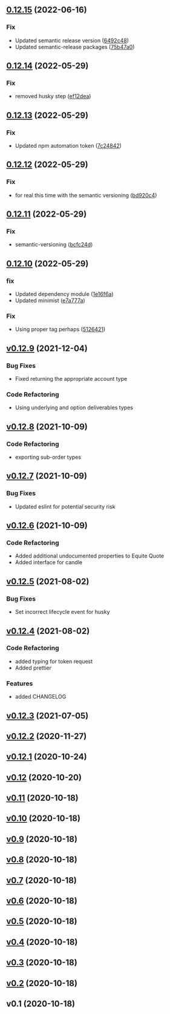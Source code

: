 ## [0.12.15](https://github.com/MorpheusNephew/td-ameritrade-models/compare/v0.12.14...v0.12.15) (2022-06-16)


### Fix

* Updated semantic release version ([6492c48](https://github.com/MorpheusNephew/td-ameritrade-models/commit/6492c4853fd47987b8187acb1bacf822243a54ba))
* Updated semantic-release packages ([75b47a0](https://github.com/MorpheusNephew/td-ameritrade-models/commit/75b47a0c27d0bc43bd499d16b112af802724a9c8))

## [0.12.14](https://github.com/MorpheusNephew/td-ameritrade-models/compare/v0.12.13...v0.12.14) (2022-05-29)


### Fix

* removed husky step ([ef12dea](https://github.com/MorpheusNephew/td-ameritrade-models/commit/ef12dea30e2ce246e73acafefd540ba2ebd1642a))

## [0.12.13](https://github.com/MorpheusNephew/td-ameritrade-models/compare/v0.12.12...v0.12.13) (2022-05-29)

### Fix

- Updated npm automation token ([7c24842](https://github.com/MorpheusNephew/td-ameritrade-models/commit/7c2484204be98954312728293dd9244ca7d2fc16))

## [0.12.12](https://github.com/MorpheusNephew/td-ameritrade-models/compare/v0.12.11...v0.12.12) (2022-05-29)

### Fix

- for real this time with the semantic versioning ([bd920c4](https://github.com/MorpheusNephew/td-ameritrade-models/commit/bd920c40d6af77048bc79dd5cdfc82624ffdf663))

## [0.12.11](https://github.com/MorpheusNephew/td-ameritrade-models/compare/v0.12.10...v0.12.11) (2022-05-29)

### Fix

- semantic-versioning ([bcfc24d](https://github.com/MorpheusNephew/td-ameritrade-models/commit/bcfc24ddba14198b4bc1715a172f3614f00abe9a))

## [0.12.10](https://github.com/MorpheusNephew/td-ameritrade-models/compare/v0.12.9...v0.12.10) (2022-05-29)

### fix

- Updated dependency module ([1e16f6a](https://github.com/MorpheusNephew/td-ameritrade-models/commit/1e16f6ac3e048965a14b323c1055f0ecd31a47d5))
- Updated minimist ([e7a777a](https://github.com/MorpheusNephew/td-ameritrade-models/commit/e7a777af3d7cb72e6e1f73aacf14069b81d1d3a4))

### Fix

- Using proper tag perhaps ([5126421](https://github.com/MorpheusNephew/td-ameritrade-models/commit/512642127e47b9bf3e1bb18bf3b303faa0ac0c73))

<a name="v0.12.9"></a>

## [v0.12.9](https://github.com/MorpheusNephew/td-ameritrade-models/compare/v0.12.8...v0.12.9) (2021-12-04)

### Bug Fixes

- Fixed returning the appropriate account type

### Code Refactoring

- Using underlying and option deliverables types

<a name="v0.12.8"></a>

## [v0.12.8](https://github.com/MorpheusNephew/td-ameritrade-models/compare/v0.12.7...v0.12.8) (2021-10-09)

### Code Refactoring

- exporting sub-order types

<a name="v0.12.7"></a>

## [v0.12.7](https://github.com/MorpheusNephew/td-ameritrade-models/compare/v0.12.6...v0.12.7) (2021-10-09)

### Bug Fixes

- Updated eslint for potential security risk

<a name="v0.12.6"></a>

## [v0.12.6](https://github.com/MorpheusNephew/td-ameritrade-models/compare/v0.12.5...v0.12.6) (2021-10-09)

### Code Refactoring

- Added additional undocumented properties to Equite Quote
- Added interface for candle

<a name="v0.12.5"></a>

## [v0.12.5](https://github.com/MorpheusNephew/td-ameritrade-models/compare/v0.12.4...v0.12.5) (2021-08-02)

### Bug Fixes

- Set incorrect lifecycle event for husky

<a name="v0.12.4"></a>

## [v0.12.4](https://github.com/MorpheusNephew/td-ameritrade-models/compare/v0.12.3...v0.12.4) (2021-08-02)

### Code Refactoring

- added typing for token request
- Added prettier

### Features

- added CHANGELOG

<a name="v0.12.3"></a>

## [v0.12.3](https://github.com/MorpheusNephew/td-ameritrade-models/compare/v0.12.2...v0.12.3) (2021-07-05)

<a name="v0.12.2"></a>

## [v0.12.2](https://github.com/MorpheusNephew/td-ameritrade-models/compare/v0.12.1...v0.12.2) (2020-11-27)

<a name="v0.12.1"></a>

## [v0.12.1](https://github.com/MorpheusNephew/td-ameritrade-models/compare/v0.12...v0.12.1) (2020-10-24)

<a name="v0.12"></a>

## [v0.12](https://github.com/MorpheusNephew/td-ameritrade-models/compare/v0.11...v0.12) (2020-10-20)

<a name="v0.11"></a>

## [v0.11](https://github.com/MorpheusNephew/td-ameritrade-models/compare/v0.10...v0.11) (2020-10-18)

<a name="v0.10"></a>

## [v0.10](https://github.com/MorpheusNephew/td-ameritrade-models/compare/v0.9...v0.10) (2020-10-18)

<a name="v0.9"></a>

## [v0.9](https://github.com/MorpheusNephew/td-ameritrade-models/compare/v0.8...v0.9) (2020-10-18)

<a name="v0.8"></a>

## [v0.8](https://github.com/MorpheusNephew/td-ameritrade-models/compare/v0.7...v0.8) (2020-10-18)

<a name="v0.7"></a>

## [v0.7](https://github.com/MorpheusNephew/td-ameritrade-models/compare/v0.6...v0.7) (2020-10-18)

<a name="v0.6"></a>

## [v0.6](https://github.com/MorpheusNephew/td-ameritrade-models/compare/v0.5...v0.6) (2020-10-18)

<a name="v0.5"></a>

## [v0.5](https://github.com/MorpheusNephew/td-ameritrade-models/compare/v0.4...v0.5) (2020-10-18)

<a name="v0.4"></a>

## [v0.4](https://github.com/MorpheusNephew/td-ameritrade-models/compare/v0.3...v0.4) (2020-10-18)

<a name="v0.3"></a>

## [v0.3](https://github.com/MorpheusNephew/td-ameritrade-models/compare/v0.2...v0.3) (2020-10-18)

<a name="v0.2"></a>

## [v0.2](https://github.com/MorpheusNephew/td-ameritrade-models/compare/v0.1...v0.2) (2020-10-18)

<a name="v0.1"></a>

## v0.1 (2020-10-18)
